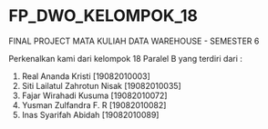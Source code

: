
# FP_DWO_KELOMPOK_18

FINAL PROJECT MATA KULIAH DATA WAREHOUSE - SEMESTER 6

Perkenalkan kami dari kelompok 18 Paralel B yang terdiri dari :
1. Real Ananda Kristi			[19082010003]
2. Siti Lailatul Zahrotun Nisak	[19082010035]
3. Fajar Wirahadi Kusuma	 	[19082010072]
4. Yusman Zulfandra F. R		[19082010082]
5. Inas Syarifah Abidah			[19082010089]
